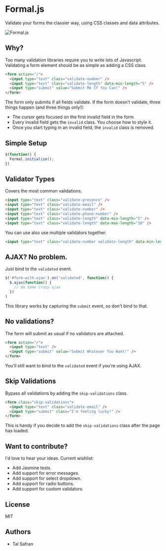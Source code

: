 Formal.js
=====

Validate your forms the classier way, using CSS classes and data attributes.

![Formal.js](http://media.giphy.com/media/AeK5hedXN0cAE/giphy.gif "Formal.js")

Why?
---------

Too many validation libraries require you to write lots of Javascript. Validating a form element should be as simple as adding a CSS class.

```html
<form action="/">
  <input type="text" class="validate-number" />
  <input type="text" class="validate-length" data-min-length="5" />
  <input type="submit" value="Submit Me If You Can!" />
</form>
```

The form only submits if all fields validate. If the form doesn't validate, three things happen (and three things only!):
- The cursor gets focused on the first invalid field in the form.
- Every invalid field gets the `invalid` class. You choose how to style it.
- Once you start typing in an invalid field, the `invalid` class is removed.

Simple Setup
--------------------
```javascript
$(function() {
  Formal.initialize();
})
```

Validator Types
------------------------------

Covers the most common validations.

```html
<input type="text" class="validate-presence" />
<input type="text" class="validate-email" />
<input type="text" class="validate-number" />
<input type="text" class="validate-phone-number" />
<input type="text" class="validate-length" data-min-length="5" />
<input type="text" class="validate-length" data-max-length="10" />
```

You can use also use multiple validators together:

```html
<input type="text" class="validate-number validate-length" data-min-length="5">
```

AJAX? No problem.
-----------------

Just bind to the `validated` event.

```javascript
$('#form-with-ajax').on('validated', function() {
  $.ajax(function() {
    // do some crazy ajax
  })
)
```

This library works by capturing the `submit` event, so don't bind to that.


No validations?
--------------------------------------

The form will submit as usual if no validators are attached.

```html
<form action="/">
  <input type="text" />
  <input type="submit" value="Submit Whatever You Want!" />
</form>
```

You'll still want to bind to the `validated` event if you're using AJAX.

Skip Validations
-----------------------------------

Bypass all validations by adding the `skip-validations` class.

```html
<form class="skip-validations">
  <input type="text" class="validate-email" />
  <input type="submit" class="I'm feeling lucky!" />
</form>
```

This is handy if you decide to add the `skip-validations` class after the page has loaded.


Want to contribute?
---------------------

I'd love to hear your ideas. Current wishlist:

- Add Jasmine tests.
- Add support for error messages.
- Add support for select dropdown.
- Add support for radio buttons.
- Add support for custom validators.

License
-------------

MIT


Authors
-------------
- Tal Safran
